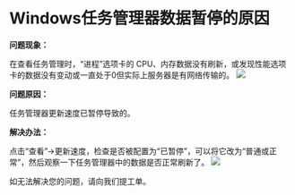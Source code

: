 # Windows任务管理器数据暂停的原因
**问题现象：**

在查看任务管理时，“进程”选项卡的 CPU、内存数据没有刷新，或发现性能选项卡的数据没有变动或一直处于0但实际上服务器是有网络传输的。
![](https://github.com/jdcloudcom/cn/blob/edit/image/Elastic-Compute/Virtual-Machine/Windows/Windows%E4%BB%BB%E5%8A%A1%E7%AE%A1%E7%90%86%E5%99%A8%E6%95%B0%E6%8D%AE%E6%9A%82%E5%81%9C%E7%9A%84%E5%8E%9F%E5%9B%A001.png)

**问题原因：**

任务管理器更新速度已暂停导致的。

**解决办法：**

点击“查看”->更新速度，检查是否被配置为“已暂停”，可以将它改为“普通或正常”，然后观察一下任务管理器中的数据是否正常刷新了。
![](https://github.com/jdcloudcom/cn/blob/edit/image/Elastic-Compute/Virtual-Machine/Windows/Windows%E4%BB%BB%E5%8A%A1%E7%AE%A1%E7%90%86%E5%99%A8%E6%95%B0%E6%8D%AE%E6%9A%82%E5%81%9C%E7%9A%84%E5%8E%9F%E5%9B%A002.png)

如无法解决您的问题，请向我们提工单。